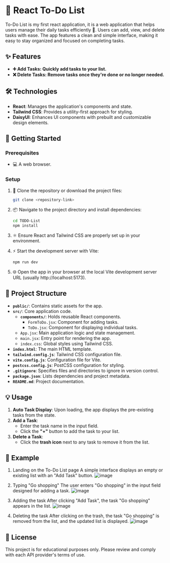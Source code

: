 
# 📝 React To-Do List

To-Do List is my first react application, it is a web application that helps users manage their daily tasks efficiently 📝. Users can add, view, and delete tasks with ease. The app features a clean and simple interface, making it easy to stay organized and focused on completing tasks.

## ✨ Features

- **➕ Add Tasks: Quickly add tasks to your list.**
- **❌ Delete Tasks: Remove tasks once they're done or no longer needed.**

## 🛠️ Technologies



- **React**: Manages the application's components and state.
- **Tailwind CSS**: Provides a utility-first approach for styling.
- **DaisyUI**: Enhances UI components with prebuilt and customizable design elements.

## 🚀 Getting Started

### Prerequisites

- 💻 A web browser.

### Setup  

1. 📂 Clone the repository or download the project files:  
   ```bash  
   git clone <repository-link>
   ```
2. 📦 Navigate to the project directory and install dependencies:

   ```bash
   cd TODO-List  
   npm install
   ```
3. ⚛️ Ensure React and Tailwind CSS are properly set up in your environment.
   
4. ⚡ Start the development server with Vite:
   ```bash
   npm run dev
   ```  
5. 🌐 Open the app in your browser at the local Vite development server URL (usually http://localhost:5173).


## 📁 Project Structure  

- **`public/`**: Contains static assets for the app.  
- **`src/`**: Core application code.  
  - **`components/`**: Holds reusable React components.  
    - `FormToDo.jsx`: Component for adding tasks.  
    - `ToDo.jsx`: Component for displaying individual tasks.  
  - `App.jsx`: Main application logic and state management.  
  - `main.jsx`: Entry point for rendering the app.  
  - `index.css`: Global styles using Tailwind CSS.  
- **`index.html`**: The main HTML template.  
- **`tailwind.config.js`**: Tailwind CSS configuration file.  
- **`vite.config.js`**: Configuration file for Vite.  
- **`postcss.config.js`**: PostCSS configuration for styling.  
- **`.gitignore`**: Specifies files and directories to ignore in version control.  
- **`package.json`**: Lists dependencies and project metadata.  
- **`README.md`**: Project documentation.  

## 💡 Usage  

1. **Auto Task Display**: Upon loading, the app displays the pre-existing tasks from the state.  
2. **Add a Task**:  
   - Enter the task name in the input field.  
   - Click the **"+"** button to add the task to your list.  
3. **Delete a Task**:  
   - Click the **trash icon** next to any task to remove it from the list.  

## 🌈 Example
1. Landing on the To-Do List page
A simple interface displays an empty or existing list with an "Add Task" button.
![image](https://github.com/user-attachments/assets/c308d5a0-a55c-4ae7-9466-9fb8d1a41297)

2. Typing "Go shopping"
The user enters "Go shopping" in the input field designed for adding a task.
![image](https://github.com/user-attachments/assets/8ca29485-e9d6-49b2-b571-db5dcafdadc6)

3. Adding the task
After clicking "Add Task", the task "Go shopping" appears in the list.
![image](https://github.com/user-attachments/assets/2245b178-d52e-4943-a97b-50e29275d088)

4. Deleting the task
After clicking on the trash, the task "Go shopping" is removed from the list, and the updated list is displayed.
![image](https://github.com/user-attachments/assets/2c175995-a4d5-48f2-9185-8f15cbab7147)


## 📜 License

This project is for educational purposes only. Please review and comply with each API provider's terms of use.
